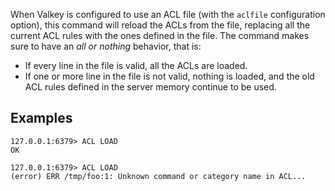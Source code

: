 When Valkey is configured to use an ACL file (with the `aclfile` configuration
option), this command will reload the ACLs from the file, replacing all
the current ACL rules with the ones defined in the file. The command makes
sure to have an *all or nothing* behavior, that is:

* If every line in the file is valid, all the ACLs are loaded.
* If one or more line in the file is not valid, nothing is loaded, and the old ACL rules defined in the server memory continue to be used.

## Examples

```valkey-cli
127.0.0.1:6379> ACL LOAD
OK
```

```valkey-cli
127.0.0.1:6379> ACL LOAD
(error) ERR /tmp/foo:1: Unknown command or category name in ACL...
```
